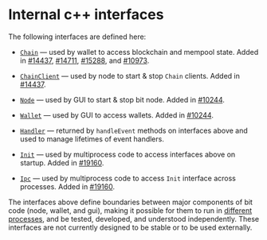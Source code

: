# Internal c++ interfaces

The following interfaces are defined here:

* [`Chain`](chain.h) — used by wallet to access blockchain and mempool state. Added in [#14437](https://github.com/bit/bit/pull/14437), [#14711](https://github.com/bit/bit/pull/14711), [#15288](https://github.com/bit/bit/pull/15288), and [#10973](https://github.com/bit/bit/pull/10973).

* [`ChainClient`](chain.h) — used by node to start & stop `Chain` clients. Added in [#14437](https://github.com/bit/bit/pull/14437).

* [`Node`](node.h) — used by GUI to start & stop bit node. Added in [#10244](https://github.com/bit/bit/pull/10244).

* [`Wallet`](wallet.h) — used by GUI to access wallets. Added in [#10244](https://github.com/bit/bit/pull/10244).

* [`Handler`](handler.h) — returned by `handleEvent` methods on interfaces above and used to manage lifetimes of event handlers.

* [`Init`](init.h) — used by multiprocess code to access interfaces above on startup. Added in [#19160](https://github.com/bit/bit/pull/19160).

* [`Ipc`](ipc.h) — used by multiprocess code to access `Init` interface across processes. Added in [#19160](https://github.com/bit/bit/pull/19160).

The interfaces above define boundaries between major components of bit code (node, wallet, and gui), making it possible for them to run in [different processes](../../doc/multiprocess.md), and be tested, developed, and understood independently. These interfaces are not currently designed to be stable or to be used externally.
